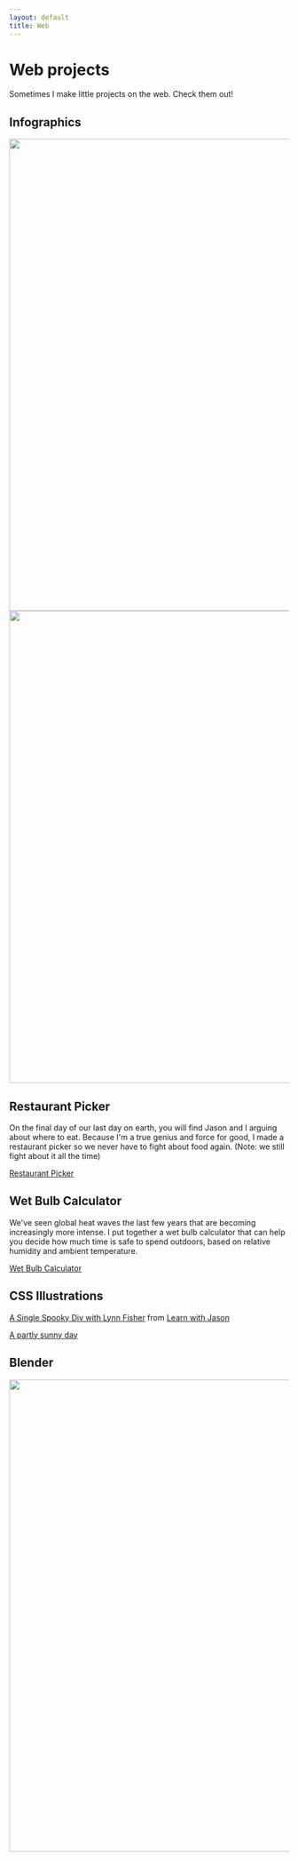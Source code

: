 ```yaml
---
layout: default
title: Web
---
```

# Web projects
Sometimes I make little projects on the web. Check them out!

## Infographics
<a href=img src="/images/Stolen-hearts.png"><img src="/images/Stolen-hearts.png" width="721" height="850"/></a>
<a href=img src="/images/lost-hearts.png"><img src="/images/lost-hearts.png" width="721" height="850"/></a>

## Restaurant Picker
On the final day of our last day on earth, you will find Jason and I arguing about where to eat. Because I'm a true genius and force for good, I made a restaurant picker so we never have to fight about food again. (Note: we still fight about it all the time)

[Restaurant Picker](https://lucky-nougat-db4b7c.netlify.app/)

## Wet Bulb Calculator 
We've seen global heat waves the last few years that are becoming increasingly more intense. I put together a wet bulb calculator that can help you decide how much time is safe to spend outdoors, based on relative humidity and ambient temperature.

[Wet Bulb Calculator](https://codepen.io/marisamorby/live/qBmERPZ)

## CSS Illustrations
[A Single Spooky Div with Lynn Fisher](https://codepen.io/marisamorby/live/YzWaqbx) from [Learn with Jason](https://www.youtube.com/watch?v=dlKIOCRnvyc)

[A partly sunny day](https://codepen.io/marisamorby/live/vYELYNX)

## Blender
<img src="/images/Screenshot 2024-02-06 at 18.49.37.png" width="721" height="850"/>

